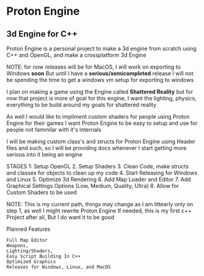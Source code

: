 # Proton Engine
## 3d Engine for C++
Proton Engine is a personal project to make a 3d engine from scratch using C++ and OpenGL, and make a crossplatform 3d Engine

NOTE:
for now releases will be for MacOS, I will work on exporting to Windows **soon** But until I have a **serious/semicompleted** release I will not be spending the time to get a windows vm setup for exporting to windows

I plan on making a game using the Engine called __Shattered Reality__ but for now that project is more of goal for this engine, I want the lighting, physics, everything to be build around my goals for shattered reality

As well I would like to impliment custom shaders for people using Proton Engine for their games I want Proton Engine to be easy to setup and use for people not fammilar with it's internals

I will be making custom class's and structs for Proton Engine using Header files and such, so I will be providing docs whenever I start getting more serious into it being an engine

STAGES
1: Setup OpenGL
2. Setup Shaders
3. Clean Code, make structs and classes for objects to clean up my code
4. Start Releasing for Windows and Linux
5. Optimize 3d Rendering
6. Add Map Loader and Editor
7. Add Graphical Settings Options (Low, Medium, Quality, Ultra) 
8. Allow for Custom Shaders to be used

NOTE:
This is my current path, things may change as I am littearly only on step 1, as well I might rewrite Proton Engine If needed, this is my first c++ Project after all, But I do want it to be good


Planned Features
```
Full Map Editor
Weapons,
Lighting/Shaders,
Easy Script Building In C++
Optimized Graphics
Releases for Windows, Linux, and MacOS
```

